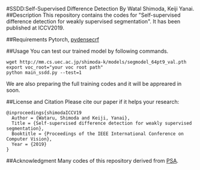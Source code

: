 #SSDD:Self-Supervised Difference Detection
By Watal Shimoda, Keiji Yanai.
##Description
This repository contains the codes for "Self-supervised difference detection for weakly supervised segmentation".
It has been published at ICCV2019.

##Requirements
Pytorch, [pydensecrf](https://github.com/lucasb-eyer/pydensecrf)

##Usage
You can test our trained model by following commands.
```
wget http://mm.cs.uec.ac.jp/shimoda-k/models/segmodel_64pt9_val.pth
export voc_root="your voc root path"
python main_ssdd.py --test=1
```
We are also preparing the full training codes and it will be appreared in soon.

##License and Citation
Please cite our paper if it helps your research:
```
@inproceedings{shimodaICCV19  
  Author = {Wataru, Shimoda and Keiji, Yanai},
  Title = {Self-supervised difference detection for weakly supervised segmentation},  
  Booktitle = {Proceedings of the IEEE International Conference on Computer Vision},
  Year = {2019}
}  
```

##Acknowledgment
Many codes of this repository derived from [PSA](https://github.com/jiwoon-ahn/psa).
